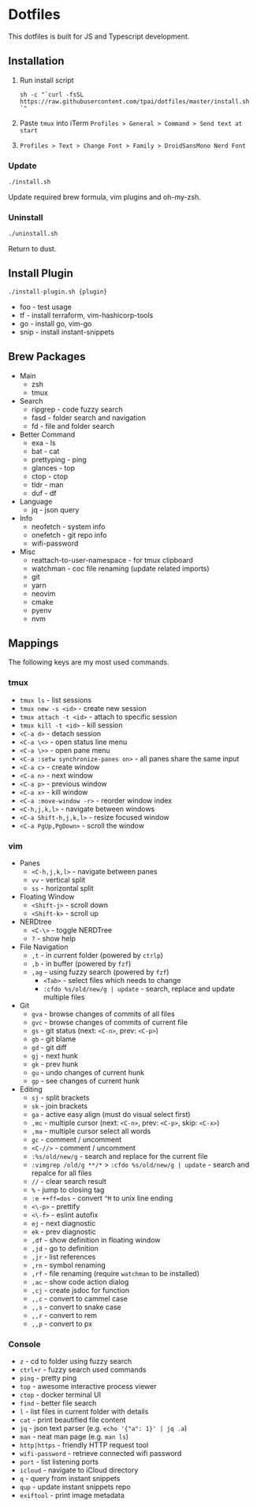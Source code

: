 # Dotfiles

This dotfiles is built for JS and Typescript development.

## Installation

1. Run install script

   ```
   sh -c "`curl -fsSL https://raw.githubusercontent.com/tpai/dotfiles/master/install.sh `"
   ```

2. Paste `tmux` into iTerm `Profiles > General > Command > Send text at start`

3. `Profiles > Text > Change Font > Family > DroidSansMono Nerd Font`

### Update

```sh
./install.sh
```

Update required brew formula, vim plugins and oh-my-zsh.

### Uninstall

```sh
./uninstall.sh
```

Return to dust.

## Install Plugin

```sh
./install-plugin.sh {plugin}
```

- foo - test usage
- tf - install terraform, vim-hashicorp-tools
- go - install go, vim-go
- snip - install instant-snippets

## Brew Packages

- Main
  - zsh
  - tmux
- Search
  - ripgrep - code fuzzy search
  - fasd - folder search and navigation
  - fd - file and folder search
- Better Command
  - exa - ls
  - bat - cat
  - prettyping - ping
  - glances - top
  - ctop - ctop
  - tldr - man
  - duf - df
- Language
  - jq - json query
- Info
  - neofetch - system info
  - onefetch - git repo info
  - wifi-password
- Misc
  - reattach-to-user-namespace - for tmux clipboard
  - watchman - coc file renaming (update related imports)
  - git
  - yarn
  - neovim
  - cmake
  - pyenv
  - nvm

## Mappings

The following keys are my most used commands.

### tmux

- `tmux ls` - list sessions
- `tmux new -s <id>` - create new session
- `tmux attach -t <id>` - attach to specific session
- `tmux kill -t <id>` - kill session
- `<C-a d>` - detach session
- `<C-a \<>` - open status line menu
- `<C-a \>>` - open pane menu
- `<C-a :setw synchronize-panes on>` - all panes share the same input
- `<C-a c>` - create window
- `<C-a n>` - next window
- `<C-a p>` - previous window
- `<C-a x>` - kill window
- `<C-a :move-window -r>` - reorder window index
- `<C-h,j,k,l>` - navigate between windows
- `<C-a Shift-h,j,k,l>` - resize focused window
- `<C-a PgUp,PgDown>` - scroll the window

### vim

- Panes
  - `<C-h,j,k,l>` - navigate between panes
  - `vv` - vertical split
  - `ss` - horizontal split
- Floating Window
  - `<Shift-j>` - scroll down
  - `<Shift-k>` - scroll up
- NERDtree
  - `<C-\>` - toggle NERDTree
  - `?` - show help
- File Navigation
  - `,t` - in current folder (powered by `ctrlp`)
  - `,b` - in buffer (powered by `fzf`)
  - `,ag` - using fuzzy search (powered by `fzf`)
    - `<Tab>` - select files which needs to change
    - `:cfdo %s/old/new/g | update` - search, replace and update multiple files
- Git
  - `gva` - browse changes of commits of all files
  - `gvc` - browse changes of commits of current file
  - `gs` - git status (next: `<C-n>`, prev: `<C-p>`)
  - `gb` - git blame
  - `gd` - git diff
  - `gj` - next hunk
  - `gk` - prev hunk
  - `gu` - undo changes of current hunk
  - `gp` - see changes of current hunk
- Editing
  - `sj` - split brackets
  - `sk` - join brackets
  - `ga` - active easy align (must do visual select first)
  - `,mc` - multiple cursor (next: `<C-n>`, prev: `<C-p>`, skip: `<C-x>`)
  - `,ma` - multiple cursor select all words
  - `gc` - comment / uncomment
  - `<C-//>` - comment / uncomment
  - `:%s/old/new/g` - search and replace for the current file
  - `:vimgrep /old/g **/*` > `:cfdo %s/old/new/g | update` - search and repalce for all files
  - `//` - clear search result
  - `%` - jump to closing tag
  - `:e ++ff=dos` - convert `^M` to unix line ending
  - `<\-p>` - prettify
  - `<\-f>` - eslint autofix
  - `ej` - next diagnostic
  - `ek` - prev diagnostic
  - `,df` - show definition in floating window
  - `,jd` - go to definition
  - `,jr` - list references
  - `,rn` - symbol renaming
  - `,rf` - file renaming (require `watchman` to be installed)
  - `,ac` - show code action dialog
  - `,cj` - create jsdoc for function
  - `,,c` - convert to cammel case
  - `,,s` - convert to snake case
  - `,,r` - convert to rem
  - `,,p` - convert to px

### Console

- `z` - cd to folder using fuzzy search
- `ctrl+r` - fuzzy search used commands
- `ping` - pretty ping
- `top` - awesome interactive process viewer
- `ctop` - docker terminal UI
- `find` - better file search
- `l` - list files in current folder with details
- `cat` - print beautified file content
- `jq` - json text parser (e.g. `echo '{"a": 1}' | jq .a`)
- `man` - neat man page (e.g. `man ls`)
- `http|https` - friendly HTTP request tool
- `wifi-password` - retrieve connected wifi password
- `port` - list listening ports
- `icloud` - navigate to iCloud directory
- `q` - query from instant snippets
- `qup` - update instant snippets repo
- `exiftool` - print image metadata
